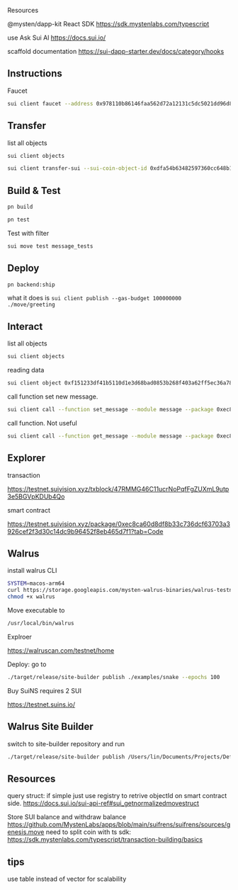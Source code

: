 
Resources

@mysten/dapp-kit React SDK
https://sdk.mystenlabs.com/typescript

use Ask Sui Al https://docs.sui.io/

scaffold documentation
https://sui-dapp-starter.dev/docs/category/hooks

## Instructions

Faucet

```bash
sui client faucet --address 0x978110b86146faa562d72a12131c5dc5021dd96d88e715c79d14fb9df0406c41
```

## Transfer

list all objects

```bash
sui client objects
```

```bash
sui client transfer-sui --sui-coin-object-id 0xdfa54b63482597360cc648b1cd6d6dce63c701786fb0e63fc4812f342ba9ea82 --to 0x978110b86146faa562d72a12131c5dc5021dd96d88e715c79d14fb9df0406c41 --amount 1234567 --gas-budget 900000000
```

## Build & Test

```bash
pn build
```

```bash
pn test
```

Test with filter
```bash
sui move test message_tests
```

## Deploy

```bash
pn backend:ship
```

what it does is `sui client publish --gas-budget 100000000 ./move/greeting`

## Interact

list all objects

```bash
sui client objects
```

reading data

```bash
sui client object 0xf151233df41b5110d1e3d68bad0853b268f403a62ff5ec36a78aeaac25624f10
```

call function set new message.

```bash
sui client call --function set_message --module message --package 0xec8ca60d8df8b33c736dcf63703a3926cef2f3d30c14dc9b96452f8eb465d7f1 --args 0xf151233df41b5110d1e3d68bad0853b268f403a62ff5ec36a78aeaac25624f10 "Your new message" --gas-budget 10000000
```

call function. Not useful

```bash
sui client call --function get_message --module message --package 0xec8ca60d8df8b33c736dcf63703a3926cef2f3d30c14dc9b96452f8eb465d7f1 --args 0xf151233df41b5110d1e3d68bad0853b268f403a62ff5ec36a78aeaac25624f10 --gas-budget 10000000
```

## Explorer

transaction

https://testnet.suivision.xyz/txblock/47RMMG46C11ucrNoPqfFgZUXmL9utp3e5BGVpKDUb4Qo

smart contract

https://testnet.suivision.xyz/package/0xec8ca60d8df8b33c736dcf63703a3926cef2f3d30c14dc9b96452f8eb465d7f1?tab=Code


## Walrus

install walrus CLI

```bash
SYSTEM=macos-arm64
curl https://storage.googleapis.com/mysten-walrus-binaries/walrus-testnet-latest-$SYSTEM -o walrus
chmod +x walrus
```

Move executable to 

```bash
/usr/local/bin/walrus
```


Explroer 

https://walruscan.com/testnet/home

Deploy: go to 

```bash
./target/release/site-builder publish ./examples/snake --epochs 100
```

Buy SuiNS requires 2 SUI

https://testnet.suins.io/

## Walrus Site Builder

switch to site-builder repository and run

```bash
./target/release/site-builder publish /Users/lin/Documents/Projects/DefyRent/packages/frontend/dist --epochs 1
```

## Resources

query struct: if simple just use registry to retrive objectId on smart contract side.
https://docs.sui.io/sui-api-ref#sui_getnormalizedmovestruct


Store SUI balance and withdraw balance
https://github.com/MystenLabs/apps/blob/main/suifrens/suifrens/sources/genesis.move
need to split coin with ts sdk: https://sdk.mystenlabs.com/typescript/transaction-building/basics

## tips

use table instead of vector for scalability